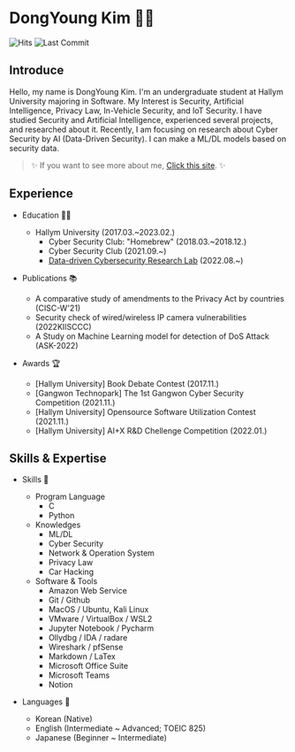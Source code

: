# DongYoung Kim 👨‍💻

![Hits](https://img.shields.io/jsdelivr/gh/hy/op2gs2/Resume?color=Hits&label=Hits)
![Last Commit](https://img.shields.io/github/last-commit/op2gs2/Resume)

## Introduce 
Hello, my name is DongYoung Kim. I'm an undergraduate student at Hallym University majoring in Software. My Interest is Security, Artificial Intelligence, Privacy Law, In-Vehicle Security, and IoT Security. I have studied Security and Artificial Intelligence, experienced several projects, and researched about it. Recently, I am focusing on research about Cyber Security by AI (Data-Driven Security). I can make a ML/DL models based on security data. </br> 

> ✨ If you want to see more about me, [Click this site](https://www.linkedin.com/in/%EB%8F%99%EC%98%81-%EA%B9%80-58a936221/). ✨

## Experience

- Education 👨‍🎓
    - Hallym University (2017.03.~2023.02.)
        - Cyber Security Club: "Homebrew" (2018.03.~2018.12.)
        - Cyber Security Club (2021.09.~)
        - [Data-driven Cybersecurity Research Lab](https://sites.google.com/view/dcr-cybersec/) (2022.08.~)

- Publications 📚
    - A comparative study of amendments to the Privacy Act by countries (CISC-W'21)
    - Security check of wired/wireless IP camera vulnerabilities (2022KIISCCC)
    - A Study on Machine Learning  model for
detection of DoS Attack (ASK-2022)

- Awards 🏆
    - [Hallym University] Book Debate Contest (2017.11.)
    - [Gangwon Technopark] The 1st Gangwon Cyber Security Competition (2021.11.)
    - [Hallym University] Opensource Software Utilization Contest (2021.11.)
    - [Hallym University] AI+X R&D Chellenge Competition (2022.01.)

## Skills & Expertise

- Skills 🧰
    - Program Language
        - C
        - Python
    - Knowledges
        - ML/DL
        - Cyber Security
        - Network & Operation System
        - Privacy Law
        - Car Hacking
    - Software & Tools
        - Amazon Web Service
        - Git / Github
        - MacOS / Ubuntu, Kali Linux
        - VMware / VirtualBox / WSL2
        - Jupyter Notebook / Pycharm
        - Ollydbg / IDA / radare
        - Wireshark / pfSense
        - Markdown / LaTex
        - Microsoft Office Suite
        - Microsoft Teams
        - Notion

- Languages 📝
    - Korean (Native)
    - English (Intermediate ~ Advanced; TOEIC 825)
    - Japanese (Beginner ~ Intermediate)
